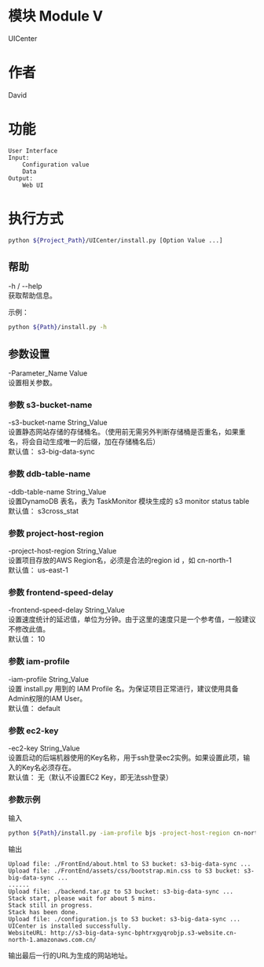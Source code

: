 # 模块  Module V
UICenter

# 作者
David

# 功能
    User Interface
    Input:
        Configuration value
        Data
    Output:
        Web UI

# 执行方式
```sh
python ${Project_Path}/UICenter/install.py [Option Value ...]
```

## 帮助
-h / --help  
获取帮助信息。
    
示例：
    
```sh
python ${Path}/install.py -h
```
    
## 参数设置
-Parameter_Name Value  
设置相关参数。
    
### 参数 s3-bucket-name
-s3-bucket-name String_Value  
设置静态网站存储的存储桶名。（使用前无需另外判断存储桶是否重名，如果重名，将会自动生成唯一的后缀，加在存储桶名后）  
默认值： s3-big-data-sync
    
### 参数 ddb-table-name
-ddb-table-name String_Value  
设置DynamoDB 表名，表为 TaskMonitor 模块生成的 s3 monitor status table  
默认值： s3cross_stat
    
### 参数 project-host-region
-project-host-region String_Value  
设置项目存放的AWS Region名，必须是合法的region id ，如 cn-north-1  
默认值： us-east-1
    
### 参数 frontend-speed-delay
-frontend-speed-delay String_Value  
设置速度统计的延迟值，单位为分钟。由于这里的速度只是一个参考值，一般建议不修改此值。  
默认值：  10
    
### 参数 iam-profile
-iam-profile String_Value  
设置 install.py 用到的 IAM Profile 名。为保证项目正常进行，建议使用具备Admin权限的IAM User。  
默认值： default
    
### 参数 ec2-key
-ec2-key String_Value  
设置启动的后端机器使用的Key名称，用于ssh登录ec2实例。如果设置此项，输入的Key名必须存在。  
默认值： 无（默认不设置EC2 Key，即无法ssh登录）
    
### 参数示例
输入
    
```sh
python ${Path}/install.py -iam-profile bjs -project-host-region cn-north-1 -ec2-key self-BJS
```
    
输出
    
```text
Upload file: ./FrontEnd/about.html to S3 bucket: s3-big-data-sync ...
Upload file: ./FrontEnd/assets/css/bootstrap.min.css to S3 bucket: s3-big-data-sync ...
......
Upload file: ./backend.tar.gz to S3 bucket: s3-big-data-sync ...
Stack start, please wait for about 5 mins.
Stack still in progress.
Stack has been done.
Upload file: ./configuration.js to S3 bucket: s3-big-data-sync ...
UICenter is installed successfully.
WebsiteURL: http://s3-big-data-sync-bphtrxgyqrobjp.s3-website.cn-north-1.amazonaws.com.cn/
```
    
输出最后一行的URL为生成的网站地址。
